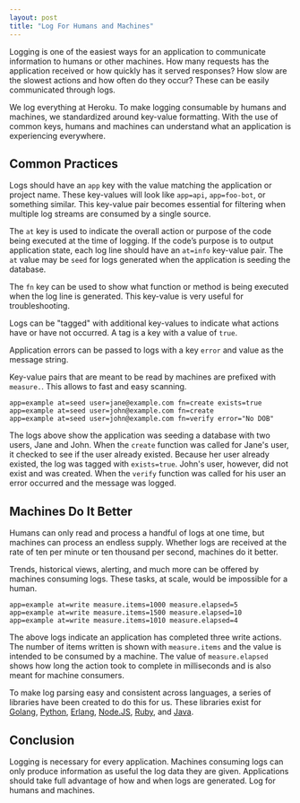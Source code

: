 ```yaml
---
layout: post
title: "Log For Humans and Machines"
---
```


Logging is one of the easiest ways for an application to communicate information
to humans or other machines. How many requests has the application received or
how quickly has it served responses? How slow are the slowest actions and how
often do they occur? These can be easily communicated through logs.

We log everything at Heroku. To make logging consumable by humans and machines,
we standardized around key-value formatting. With the use of common keys, humans
and machines can understand what an application is experiencing everywhere.

<!-- more -->

## Common Practices

Logs should have an `app` key with the value matching the application or project
name. These key-values will look like `app=api`, `app=foo-bot`, or something
similar. This key-value pair becomes essential for filtering when multiple log
streams are consumed by a single source.

The `at` key is used to indicate the overall action or purpose of the code being
executed at the time of logging. If the code’s purpose is to output application
state, each log line should have an `at=info` key-value pair. The `at` value may
be `seed` for logs generated when the application is seeding the database.

The `fn` key can be used to show what function or method is being executed when
the log line is generated. This key-value is very useful for troubleshooting.

Logs can be "tagged" with additional key-values to indicate what actions have or
have not occurred. A tag is a key with a value of `true`.

Application errors can be passed to logs with a key `error` and value as the
message string.

Key-value pairs that are meant to be read by machines are prefixed with
`measure.`. This allows to fast and easy scanning.

```
app=example at=seed user=jane@example.com fn=create exists=true
app=example at=seed user=john@example.com fn=create
app=example at=seed user=john@example.com fn=verify error="No DOB"
```

The logs above show the application was seeding a database with two users, Jane
and John. When the `create` function was called for Jane's user, it checked to
see if the user already existed. Because her user already existed, the log was
tagged with `exists=true`. John's user, however, did not exist and was created.
When the `verify` function was called for his user an error occurred and the
message was logged.

## Machines Do It Better

Humans can only read and process a handful of logs at one time, but machines can
process an endless supply. Whether logs are received at the rate of ten per
minute or ten thousand per second, machines do it better.

Trends, historical views, alerting, and much more can be offered by machines
consuming logs. These tasks, at scale, would be impossible for a human.

```
app=example at=write measure.items=1000 measure.elapsed=5
app=example at=write measure.items=1500 measure.elapsed=10
app=example at=write measure.items=1010 measure.elapsed=4
```

The above logs indicate an application has completed three write actions. The
number of items written is shown with `measure.items` and the value is intended
to be consumed by a machine. The value of `measure.elapsed` shows how long the
action took to complete in milliseconds and is also meant for machine consumers.

To make log parsing easy and consistent across languages, a series of libraries
have been created to do this for us. These libraries exist for [Golang][1],
[Python][2], [Erlang][3], [Node.JS][4], [Ruby][5], and [Java][6].

## Conclusion

Logging is necessary for every application. Machines consuming logs can only
produce information as useful the log data they are given. Applications should
take full advantage of how and when logs are generated. Log for humans and
machines.

[1]: https://github.com/kr/logfmt
[2]: https://github.com/jkakar/logfmt-python
[3]: https://github.com/tsloughter/logfmt-erlang
[4]: https://github.com/csquared/node-logfmt
[5]: https://github.com/cyberdelia/logfmt-ruby
[6]: https://github.com/naaman/logfmt-java
